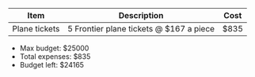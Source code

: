 |Item|Description|Cost|
|----|-----------|----|
|Plane tickets|5 Frontier plane tickets @ $167 a piece|$835|

- Max budget:     $25000
- Total expenses:   $835
- Budget left:    $24165
